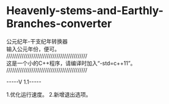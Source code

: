 # Heavenly-stems-and-Earthly-Branches-converter
公元纪年-干支纪年转换器                        
输入公元年份，便可。                
//////////////////////////////////////////        
这是一个小的C++程序，请编译时加入“-std=c++11”。     
//////////////////////////////////////////



-----V 1.1----- 
  
  1.优化运行速度。
  2.新增退出选项。
